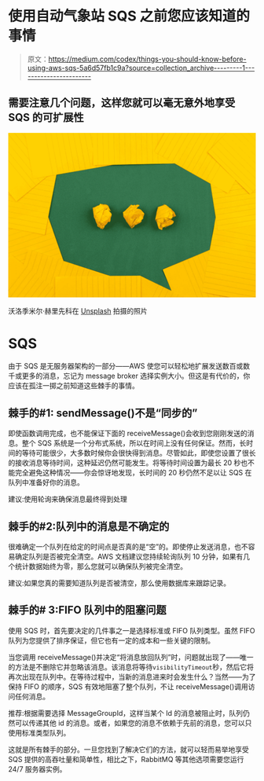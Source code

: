 # 使用自动气象站 SQS 之前您应该知道的事情

> 原文：<https://medium.com/codex/things-you-should-know-before-using-aws-sqs-5a6d57fb1c9a?source=collection_archive---------1----------------------->

## 需要注意几个问题，这样您就可以毫无意外地享受 SQS 的可扩展性

![](img/25e49540840837acd377367b46a49e7d.png)

沃洛季米尔·赫里先科在 [Unsplash](https://unsplash.com?utm_source=medium&utm_medium=referral) 拍摄的照片

# SQS

由于 SQS 是无服务器架构的一部分——AWS 使您可以轻松地扩展发送数百或数千或更多的消息，忘记为 message broker 选择实例大小。但这是有代价的，你应该在孤注一掷之前知道这些棘手的事情。

## 棘手的#1: sendMessage()不是“同步的”

即使函数调用完成，也不能保证下面的 receiveMessage()会收到您刚刚发送的消息。整个 SQS 系统是一个分布式系统，所以在时间上没有任何保证。然而，长时间的等待可能很少，大多数时候你会很快得到消息。尽管如此，即使您设置了很长的接收消息等待时间，这种延迟仍然可能发生。将等待时间设置为最长 20 秒也不能完全避免这种情况——你会惊讶地发现，长时间的 20 秒仍然不足以让 SQS 在队列中准备好你的消息。

建议:使用轮询来确保消息最终得到处理

## 棘手的#2:队列中的消息是不确定的

很难确定一个队列在给定的时间点是否真的是“空”的。即使停止发送消息，也不容易确定队列是否被完全清空。AWS 文档建议您持续轮询队列 10 分钟，如果有几个统计数据始终为零，那么您就可以确保队列被完全清空。

建议:如果您真的需要知道队列是否被清空，那么使用数据库来跟踪记录。

## 棘手的# 3:FIFO 队列中的阻塞问题

使用 SQS 时，首先要决定的几件事之一是选择标准或 FIFO 队列类型。虽然 FIFO 队列为您提供了排序保证，但它也有一定的成本和一些关键的限制。

当您调用 receiveMessage()并决定“将消息放回队列”时，问题就出现了——唯一的方法是不删除它并忽略该消息。该消息将等待`visibilityTimeout`秒，然后它将再次出现在队列中。在等待过程中，当新的消息进来时会发生什么？当然——为了保持 FIFO 的顺序，SQS 有效地阻塞了整个队列，不让 receiveMessage()调用访问任何消息。

推荐:根据需要选择 MessageGroupId，这样当某个 Id 的消息被阻止时，队列仍然可以传递其他 id 的消息。或者，如果您的消息不依赖于先前的消息，您可以只使用标准类型队列。

这就是所有棘手的部分。一旦您找到了解决它们的方法，就可以轻而易举地享受 SQS 提供的高吞吐量和简单性，相比之下，RabbitMQ 等其他选项需要您运行 24/7 服务器实例。